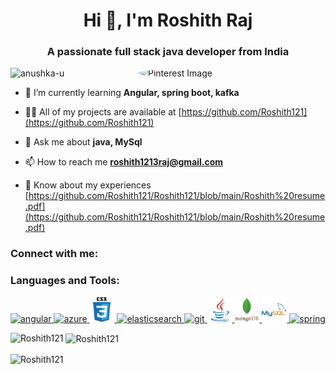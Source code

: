 <h1 align="center">Hi 👋, I'm Roshith Raj</h1>
<h3 align="center">A passionate full stack java developer from India</h3>
<img src="https://media1.tenor.com/m/C9qukZqPPS4AAAAC/coding-typing.gif" 
     alt="Pinterest Image" 
     align="right" 
     width="300" 
     style="border-radius: 50%; overflow: hidden;">
<p align="left"> <img src="https://komarev.com/ghpvc/?username=Roshith121&label=Profile%20views&color=0e75b6&style=flat" alt="anushka-u" /> </p>

- 🌱 I’m currently learning **Angular, spring boot, kafka**

- 👨‍💻 All of my projects are available at [https://github.com/Roshith121](https://github.com/Roshith121)

- 💬 Ask me about **java, MySql**

- 📫 How to reach me **roshith1213raj@gmail.com**

- 📄 Know about my experiences [https://github.com/Roshith121/Roshith121/blob/main/Roshith%20resume.pdf](https://github.com/Roshith121/Roshith121/blob/main/Roshith%20resume.pdf)

<h3 align="left">Connect with me:</h3>
<p align="left">
</p>

<h3 align="left">Languages and Tools:</h3>
<p align="left"> <a href="https://angular.io" target="_blank" rel="noreferrer"> <img src="https://angular.io/assets/images/logos/angular/angular.svg" alt="angular" width="40" height="40"/> </a> <a href="https://azure.microsoft.com/en-in/" target="_blank" rel="noreferrer"> <img src="https://www.vectorlogo.zone/logos/microsoft_azure/microsoft_azure-icon.svg" alt="azure" width="40" height="40"/> </a> <a href="https://www.w3schools.com/css/" target="_blank" rel="noreferrer"> <img src="https://raw.githubusercontent.com/devicons/devicon/master/icons/css3/css3-original-wordmark.svg" alt="css3" width="40" height="40"/> </a> <a href="https://www.elastic.co" target="_blank" rel="noreferrer"> <img src="https://www.vectorlogo.zone/logos/elastic/elastic-icon.svg" alt="elasticsearch" width="40" height="40"/> </a> <a href="https://git-scm.com/" target="_blank" rel="noreferrer"> <img src="https://www.vectorlogo.zone/logos/git-scm/git-scm-icon.svg" alt="git" width="40" height="40"/> </a> <a href="https://www.java.com" target="_blank" rel="noreferrer"> <img src="https://raw.githubusercontent.com/devicons/devicon/master/icons/java/java-original.svg" alt="java" width="40" height="40"/> </a> <a href="https://www.mongodb.com/" target="_blank" rel="noreferrer"> <img src="https://raw.githubusercontent.com/devicons/devicon/master/icons/mongodb/mongodb-original-wordmark.svg" alt="mongodb" width="40" height="40"/> </a> <a href="https://www.mysql.com/" target="_blank" rel="noreferrer"> <img src="https://raw.githubusercontent.com/devicons/devicon/master/icons/mysql/mysql-original-wordmark.svg" alt="mysql" width="40" height="40"/> </a> <a href="https://spring.io/" target="_blank" rel="noreferrer"> <img src="https://www.vectorlogo.zone/logos/springio/springio-icon.svg" alt="spring" width="40" height="40"/> </a> </p>


<p><img align="left" src="https://github-readme-stats.vercel.app/api/top-langs?username=Roshith121&show_icons=true&locale=en&layout=compact" alt="Roshith121" /></p>

<p>&nbsp;<img align="center" src="https://github-readme-stats.vercel.app/api?username=Roshith121&show_icons=true&locale=en" alt="Roshith121" /></p>

<p><img align="center" src="https://github-readme-streak-stats.herokuapp.com/?user=Roshith121&" alt="Roshith121" /></p>
